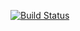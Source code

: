 [![Build Status](https://travis-ci.org/Antihayp/deposit-calc.svg?branch=master)](https://travis-ci.org/Antihayp/deposit-calc)
